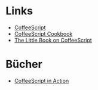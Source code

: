 Links
=====

* [CoffeeScript](http://coffeescript.org)
* [CoffeeScript Cookbook](http://coffeescriptcookbook.com)
* [The Little Book on CoffeeScript](http://arcturo.github.com/library/coffeescript)

Bücher
======

* [CoffeeScript in Action](http://manning.com/lee)